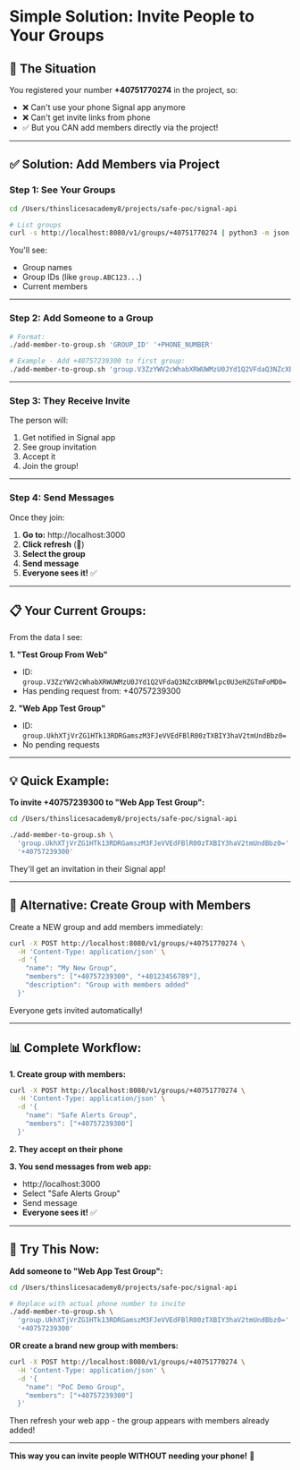 # Simple Solution: Invite People to Your Groups

## 🎯 **The Situation**

You registered your number **+40751770274** in the project, so:
- ❌ Can't use your phone Signal app anymore
- ❌ Can't get invite links from phone
- ✅ But you CAN add members directly via the project!

---

## ✅ **Solution: Add Members via Project**

### **Step 1: See Your Groups**

```bash
cd /Users/thinslicesacademy8/projects/safe-poc/signal-api

# List groups
curl -s http://localhost:8080/v1/groups/+40751770274 | python3 -m json.tool
```

You'll see:
- Group names
- Group IDs (like `group.ABC123...`)
- Current members

---

### **Step 2: Add Someone to a Group**

```bash
# Format:
./add-member-to-group.sh 'GROUP_ID' '+PHONE_NUMBER'

# Example - Add +40757239300 to first group:
./add-member-to-group.sh 'group.V3ZzYWV2cWhabXRWUWMzU0JYd1Q2VFdaQ3NZcXBRMWlpc0U3eHZGTmFoMD0=' '+40757239300'
```

---

### **Step 3: They Receive Invite**

The person will:
1. Get notified in Signal app
2. See group invitation
3. Accept it
4. Join the group!

---

### **Step 4: Send Messages**

Once they join:
1. **Go to:** http://localhost:3000
2. **Click refresh** (🔄)
3. **Select the group**
4. **Send message**
5. **Everyone sees it!** ✅

---

## 📋 **Your Current Groups:**

From the data I see:

**1. "Test Group From Web"**
- ID: `group.V3ZzYWV2cWhabXRWUWMzU0JYd1Q2VFdaQ3NZcXBRMWlpc0U3eHZGTmFoMD0=`
- Has pending request from: +40757239300

**2. "Web App Test Group"**
- ID: `group.UkhXTjVrZG1HTk13RDRGamszM3FJeVVEdFBlR00zTXBIY3haV2tmUndBbz0=`
- No pending requests

---

## 💡 **Quick Example:**

**To invite +40757239300 to "Web App Test Group":**

```bash
cd /Users/thinslicesacademy8/projects/safe-poc/signal-api

./add-member-to-group.sh \
  'group.UkhXTjVrZG1HTk13RDRGamszM3FJeVVEdFBlR00zTXBIY3haV2tmUndBbz0=' \
  '+40757239300'
```

They'll get an invitation in their Signal app!

---

## 🔄 **Alternative: Create Group with Members**

Create a NEW group and add members immediately:

```bash
curl -X POST http://localhost:8080/v1/groups/+40751770274 \
  -H 'Content-Type: application/json' \
  -d '{
    "name": "My New Group",
    "members": ["+40757239300", "+40123456789"],
    "description": "Group with members added"
  }'
```

Everyone gets invited automatically!

---

## 📊 **Complete Workflow:**

**1. Create group with members:**
```bash
curl -X POST http://localhost:8080/v1/groups/+40751770274 \
  -H 'Content-Type: application/json' \
  -d '{
    "name": "Safe Alerts Group",
    "members": ["+40757239300"]
  }'
```

**2. They accept on their phone**

**3. You send messages from web app:**
- http://localhost:3000
- Select "Safe Alerts Group"
- Send message
- **Everyone sees it!** ✅

---

## 🎯 **Try This Now:**

**Add someone to "Web App Test Group":**

```bash
cd /Users/thinslicesacademy8/projects/safe-poc/signal-api

# Replace with actual phone number to invite
./add-member-to-group.sh \
  'group.UkhXTjVrZG1HTk13RDRGamszM3FJeVVEdFBlR00zTXBIY3haV2tmUndBbz0=' \
  '+40757239300'
```

**OR create a brand new group with members:**

```bash
curl -X POST http://localhost:8080/v1/groups/+40751770274 \
  -H 'Content-Type: application/json' \
  -d '{
    "name": "PoC Demo Group",
    "members": ["+40757239300"]
  }'
```

Then refresh your web app - the group appears with members already added!

---

**This way you can invite people WITHOUT needing your phone!** 🎉
